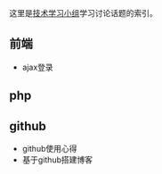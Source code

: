 
这里是[技术学习小组](https://github.com/techstudy/)学习讨论话题的索引。

## 前端

* ajax登录
    
## php

    

## github

* github使用心得
* 基于github搭建博客

    



